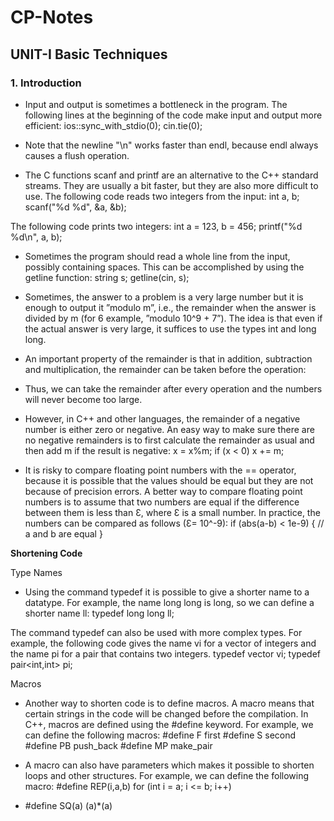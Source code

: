 # CP-Notes

## UNIT-I Basic Techniques
### 1. Introduction

- Input and output is sometimes a bottleneck in the program. The following lines at the beginning of the code make input and output more efficient:
ios::sync_with_stdio(0);
cin.tie(0);

- Note that the newline "\n" works faster than endl, because endl always
causes a flush operation.

- The C functions scanf and printf are an alternative to the C++ standard
streams. They are usually a bit faster, but they are also more difficult to use. The
following code reads two integers from the input:
int a, b;
scanf("%d %d", &a, &b);

The following code prints two integers:
int a = 123, b = 456;
printf("%d %d\n", a, b);

- Sometimes the program should read a whole line from the input, possibly
containing spaces. This can be accomplished by using the getline function:
string s;
getline(cin, s);

- Sometimes, the answer to a problem is a very large number but it is enough
to output it ”modulo m”, i.e., the remainder when the answer is divided by m (for
6
example, ”modulo 10^9 + 7”). The idea is that even if the actual answer is very
large, it suffices to use the types int and long long.

- An important property of the remainder is that in addition, subtraction and
multiplication, the remainder can be taken before the operation:

- Thus, we can take the remainder after every operation and the numbers will
never become too large.

- However, in
C++ and other languages, the remainder of a negative number is either zero or
negative. An easy way to make sure there are no negative remainders is to first
calculate the remainder as usual and then add m if the result is negative:
x = x%m;
if (x < 0) x += m;

- It is risky to compare floating point numbers with the == operator, because it
is possible that the values should be equal but they are not because of precision
errors. A better way to compare floating point numbers is to assume that two
numbers are equal if the difference between them is less than Ɛ, where Ɛ is a
small number.
In practice, the numbers can be compared as follows (Ɛ= 10^-9):
if (abs(a-b) < 1e-9) {
// a and b are equal
}

**Shortening Code**

Type Names

- Using the command typedef it is possible to give a shorter name to a datatype.
For example, the name long long is long, so we can define a shorter name ll:
 typedef long long ll;
 
The command typedef can also be used with more complex types. For example,
the following code gives the name vi for a vector of integers and the name pi for
a pair that contains two integers.
typedef vector<int> vi;
typedef pair<int,int> pi;
  
Macros
  
- Another way to shorten code is to define macros. A macro means that certain
strings in the code will be changed before the compilation. In C++, macros are
defined using the #define keyword.
For example, we can define the following macros:
#define F first
#define S second
#define PB push_back
#define MP make_pair

- A macro can also have parameters which makes it possible to shorten loops
and other structures. For example, we can define the following macro:
#define REP(i,a,b) for (int i = a; i <= b; i++)
                                         
- #define SQ(a) (a)*(a)
                                      
                              
